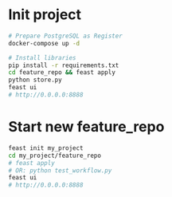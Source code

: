 # Init project
```bash
# Prepare PostgreSQL as Register
docker-compose up -d

# Install libraries
pip install -r requirements.txt
cd feature_repo && feast apply
python store.py
feast ui
# http://0.0.0.0:8888
```

# Start new feature_repo
```bash
feast init my_project
cd my_project/feature_repo
# feast apply
# OR: python test_workflow.py
feast ui
# http://0.0.0.0:8888
```